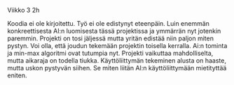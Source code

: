 Viikko 3  2h

Koodia ei ole kirjoitettu. Työ ei ole edistynyt eteenpäin. Luin enemmän konkreettisesta AI:n luomisesta tässä projektissa ja ymmärrän nyt jotenkin paremmin. Projekti on tosi jäljessä mutta yritän edistää niin paljon miten pystyn. Voi olla, että joudun tekemään projektin toisella kerralla. Ai:n tominta ja min-max algoritmi ovat tutumpia nyt. Projekti vaikuttaa mahdolliselta, mutta aikaraja on todella tiukka. Käyttöliittymän tekeminen alusta on haaste, mutta uskon pystyvän siihen. Se miten liitän AI:n käyttöliittymään mietityttää eniten. 


